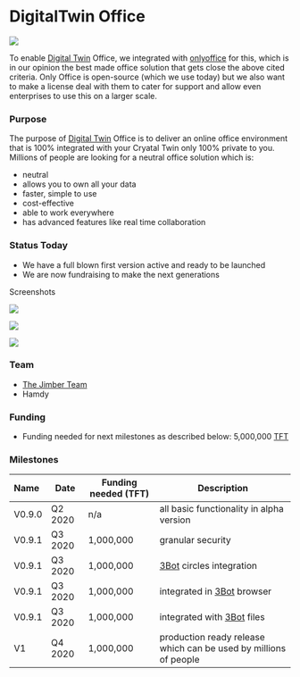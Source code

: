 # DigitalTwin Office

![](threefold__digitalyouoffice.png  )

To enable [Digital Twin](threefold__digitaltwin) Office, we integrated with [onlyoffice](https://www.onlyoffice.com/) for this, which is in our opinion the best made office solution that gets close the above cited criteria. Only Office is open-source (which we use today) but we also want to make a license deal with them to cater for support and allow even enterprises to use this on a larger scale. 

### Purpose

The purpose of [Digital Twin](threefold__digitaltwin) Office is to deliver an online office environment that is 100% integrated with your Cryatal Twin only 100% private to you. Millions of people are looking for a neutral office solution which is:
- neutral 
- allows you to own all your data
- faster, simple to use
- cost-effective
- able to work everywhere
- has advanced features like real time collaboration

### Status Today

- We have a full blown first version active and ready to be launched
- We are now fundraising to make the next generations

Screenshots

![](threefold__docs.png  )

![](threefold__spreadsheet.png  )

![](threefold__slides.png  )

### Team

- [The Jimber Team](https://www.jimber.org/securityBroker.html)
- Hamdy

### Funding

- Funding needed for next milestones as described below: 5,000,000 [TFT](threefold__threefold_token)

### Milestones

| Name         | Date   | Funding needed (TFT) | Description |
|:-------------|--------|--------|-------------|
| V0.9.0 | Q2 2020 |  n/a | all basic functionality in alpha version |
| V0.9.1 | Q3 2020 |  1,000,000 | granular security |
| V0.9.1 | Q3 2020 |  1,000,000  | [3Bot](threefold__3bot_def) circles integration  | 
| V0.9.1 | Q3 2020 |  1,000,000  | integrated in [3Bot](threefold__3bot_def) browser |
| V0.9.1 | Q3 2020 |  1,000,000  | integrated with [3Bot](threefold__3bot_def) files |
| V1 | Q4 2020 |  1,000,000 | production ready release which can be used by millions of people|